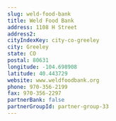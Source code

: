 ```yaml
---
slug: weld-food-bank
title: Weld Food Bank
address: 1108 H Street
address2: 
cityIndexKey: city-co-greeley
city: Greeley
state: CO
postal: 80631
longitude: -104.698908
latitude: 40.443729
website: www.weldfoodbank.org
phone: 970-356-2199
fax: 970-356-2297
partnerBank: false
partnerGroupId: partner-group-33
---
```

